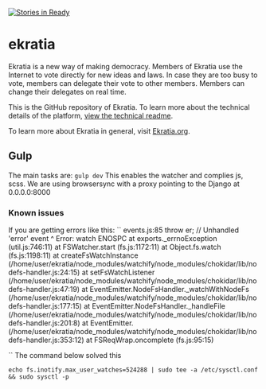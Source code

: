 [![Stories in Ready](https://badge.waffle.io/torrenegra/ekratia.png?label=ready&title=Ready)](https://waffle.io/torrenegra/ekratia)
# ekratia
Ekratia is a new way of making democracy. Members of Ekratia use the Internet to vote directly for new ideas and laws. In case they are too busy to vote, members can delegate their vote to other members. Members can change their delegates on real time.

This is the GitHub repository of Ekratia. To learn more about the technical details of the platform, [view the technical readme](technical_readme.rst).

To learn more about Ekratia in general, visit [Ekratia.org](http://www.ekratia.org/).


## Gulp

The main tasks are:
``
gulp dev
``
This enables the watcher and complies js, scss. We are using browsersync with a proxy pointing to the Django at 0.0.0.0:8000


### Known issues

If you are getting errors like this:
``
events.js:85
      throw er; // Unhandled 'error' event
            ^
Error: watch ENOSPC
    at exports._errnoException (util.js:746:11)
    at FSWatcher.start (fs.js:1172:11)
    at Object.fs.watch (fs.js:1198:11)
    at createFsWatchInstance (/home/user/ekratia/node_modules/watchify/node_modules/chokidar/lib/nodefs-handler.js:24:15)
    at setFsWatchListener (/home/user/ekratia/node_modules/watchify/node_modules/chokidar/lib/nodefs-handler.js:47:19)
    at EventEmitter.NodeFsHandler._watchWithNodeFs (/home/user/ekratia/node_modules/watchify/node_modules/chokidar/lib/nodefs-handler.js:177:15)
    at EventEmitter.NodeFsHandler._handleFile (/home/user/ekratia/node_modules/watchify/node_modules/chokidar/lib/nodefs-handler.js:201:8)
    at EventEmitter.<anonymous> (/home/user/ekratia/node_modules/watchify/node_modules/chokidar/lib/nodefs-handler.js:353:12)
    at FSReqWrap.oncomplete (fs.js:95:15)

``
The command below solved this

``
echo fs.inotify.max_user_watches=524288 | sudo tee -a /etc/sysctl.conf && sudo sysctl -p
``
